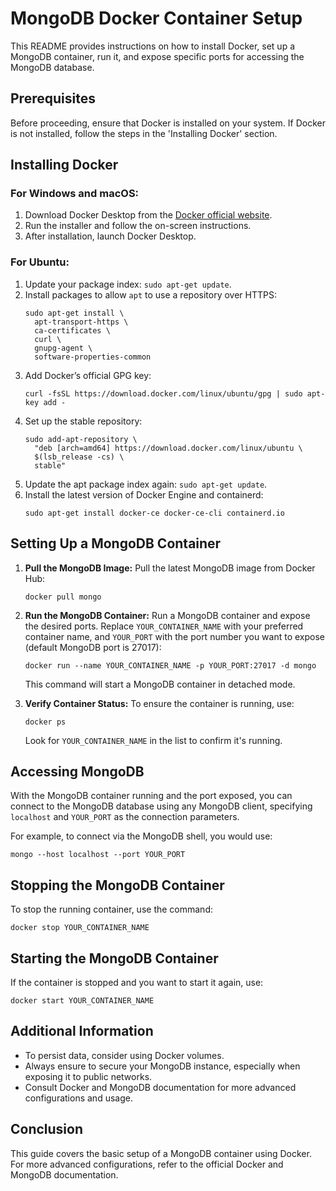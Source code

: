 # MongoDB Docker Container Setup

This README provides instructions on how to install Docker, set up a MongoDB container, run it, and expose specific ports for accessing the MongoDB database.

## Prerequisites

Before proceeding, ensure that Docker is installed on your system. If Docker is not installed, follow the steps in the 'Installing Docker' section.

## Installing Docker

### For Windows and macOS:

1. Download Docker Desktop from the [Docker official website](https://www.docker.com/products/docker-desktop).
2. Run the installer and follow the on-screen instructions.
3. After installation, launch Docker Desktop.

### For Ubuntu:

1. Update your package index: `sudo apt-get update`.
2. Install packages to allow `apt` to use a repository over HTTPS:
   ```
   sudo apt-get install \
     apt-transport-https \
     ca-certificates \
     curl \
     gnupg-agent \
     software-properties-common
   ```
3. Add Docker’s official GPG key:
   ```
   curl -fsSL https://download.docker.com/linux/ubuntu/gpg | sudo apt-key add -
   ```
4. Set up the stable repository:
   ```
   sudo add-apt-repository \
     "deb [arch=amd64] https://download.docker.com/linux/ubuntu \
     $(lsb_release -cs) \
     stable"
   ```
5. Update the apt package index again: `sudo apt-get update`.
6. Install the latest version of Docker Engine and containerd:
   ```
   sudo apt-get install docker-ce docker-ce-cli containerd.io
   ```

## Setting Up a MongoDB Container

1. **Pull the MongoDB Image:**
   Pull the latest MongoDB image from Docker Hub:
   ```
   docker pull mongo
   ```

2. **Run the MongoDB Container:**
   Run a MongoDB container and expose the desired ports. Replace `YOUR_CONTAINER_NAME` with your preferred container name, and `YOUR_PORT` with the port number you want to expose (default MongoDB port is 27017):
   ```
   docker run --name YOUR_CONTAINER_NAME -p YOUR_PORT:27017 -d mongo
   ```
   This command will start a MongoDB container in detached mode.

3. **Verify Container Status:**
   To ensure the container is running, use:
   ```
   docker ps
   ```
   Look for `YOUR_CONTAINER_NAME` in the list to confirm it's running.

## Accessing MongoDB

With the MongoDB container running and the port exposed, you can connect to the MongoDB database using any MongoDB client, specifying `localhost` and `YOUR_PORT` as the connection parameters.

For example, to connect via the MongoDB shell, you would use:
```
mongo --host localhost --port YOUR_PORT
```

## Stopping the MongoDB Container

To stop the running container, use the command:
```
docker stop YOUR_CONTAINER_NAME
```

## Starting the MongoDB Container

If the container is stopped and you want to start it again, use:
```
docker start YOUR_CONTAINER_NAME
```

## Additional Information

- To persist data, consider using Docker volumes.
- Always ensure to secure your MongoDB instance, especially when exposing it to public networks.
- Consult Docker and MongoDB documentation for more advanced configurations and usage.

## Conclusion

This guide covers the basic setup of a MongoDB container using Docker. For more advanced configurations, refer to the official Docker and MongoDB documentation.